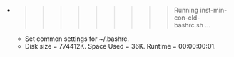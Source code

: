 * >>>>>>>>> Running inst-min-con-cld-bashrc.sh ...
  * Set common settings for ~/.bashrc.
  * Disk size = 774412K. Space Used = 36K. Runtime = 00:00:00:01.
